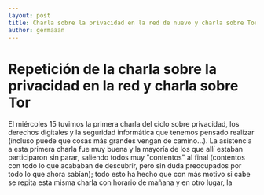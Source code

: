 ```yaml
---
layout: post
title: Charla sobre la privacidad en la red de nuevo y charla sobre Tor
author: germaaan
---
```


# Repetición de la charla sobre la privacidad en la red y charla sobre Tor

El miércoles 15 tuvimos la primera charla del ciclo sobre privacidad, los derechos digitales y la seguridad informática que tenemos pensado realizar (incluso puede que cosas más grandes vengan de camino...). La asistencia a esta primera charla fue muy buena y la mayoría de los que allí estaban participaron sin parar, saliendo todos muy "contentos" al final (contentos con todo lo que acababan de descubrir, pero sin duda preocupados por todo lo que ahora sabían); todo esto ha hecho que con más motivo si cabe se repita esta misma charla con horario de mañana y en otro lugar, la
